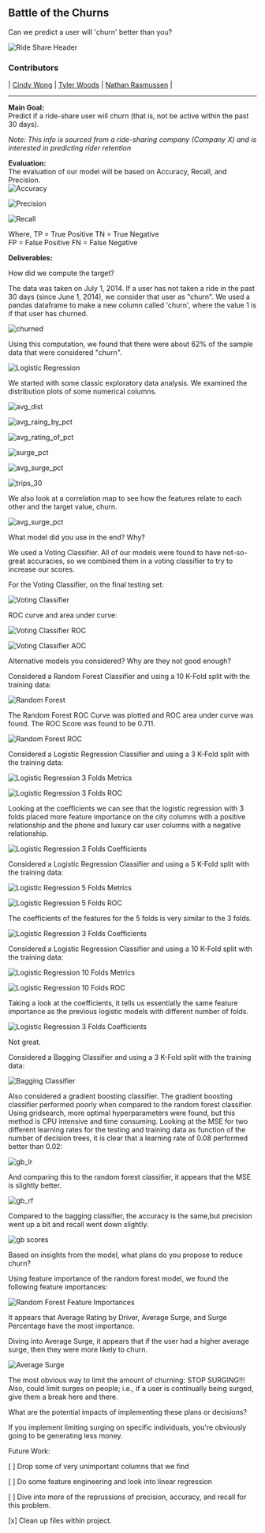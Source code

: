 ## Battle of the Churns

Can we predict a user will 'churn' better than you?


![Ride Share Header](images/ride_share_logo.jpg)


### Contributors
|  [Cindy Wong](https://github.com/cwong690)  |
 [Tyler Woods](https://github.com/tylerjwoods)  |
 [Nathan Rasmussen](https://github.com/rasbot)  |
   
---

**Main Goal:** <br>
Predict if a ride-share user will churn (that is, not be active within the past 30 days). <br>

*Note: This info is sourced from a ride-sharing company (Company X) and is interested in predicting rider retention*

**Evaluation:**<br>
The evaluation of our model will be based on Accuracy, Recall, and Precision.<br>
![Accuracy](images/accuracy1.png)

![Precision](images/precision.png)

![Recall](images/recall.png)

Where,
TP = True Positive
TN = True Negative  
FP = False Positive
FN = False Negative


**Deliverables:**<br>

How did we compute the target? <br>

The data was taken on July 1, 2014. If a user has not taken a ride in the past 30 days (since June 1, 2014), we consider that user as "churn". We used a pandas dataframe to make a new column called 'churn', where the value 1 is if that user has churned.

![churned](images/churn_calculation.png)

Using this computation, we found that there were about 62% of the sample data that were considered "churn".

![Logistic Regression](images/churn_df.png)

We started with some classic exploratory data analysis. We examined the distribution plots of some numerical columns.

![avg_dist](images/avg_dist_distplot.png)

![avg_raing_by_pct](images/avg_rating_by_driver_distplot.png)

![avg_rating_of_pct](images/avg_rating_of_driver_distplot.png)

![surge_pct](images/surge_pct_distplot.png)

![avg_surge_pct](images/avg_surge_distplot.png)

![trips_30](images/trips_in_first_30_days_distplot.png)

We also look at a correlation map to see how the features relate to each other and the target value, churn.

![avg_surge_pct](images/corr_map.png)

What model did you use in the end? Why? <br>

We used a Voting Classifier. All of our models were found to have not-so-great accuracies, so we combined them in a voting classifier to try to increase our scores.

For the Voting Classifier, on the final testing set:

![Voting Classifier](images/voting_classifier.png)

ROC curve and area under curve:

![Voting Classifier ROC](images/voting_classifier_roc.png)


![Voting Classifier AOC](images/voting_class_aoc.png)

Alternative models you considered? Why are they not good enough? <br>

Considered a Random Forest Classifier and using a 10 K-Fold split with the training data:

![Random Forest](images/random_forest.png)

The Random Forest ROC Curve was plotted and ROC area under curve was found. The ROC Score was found to be 0.711.

![Random Forest ROC](images/random_forest_roc.png)

Considered a Logistic Regression Classifier and using a 3 K-Fold split with the training data:

![Logistic Regression 3 Folds Metrics](images/logistic_regression.png)

![Logistic Regression 3 Folds ROC](images/kfolds_3.png)

Looking at the coefficients we can see that the logistic regression with 3 folds placed more feature importance on the city columns with a positive relationship and the phone and luxury car user columns with a negative relationship.

![Logistic Regression 3 Folds Coefficients](images/coefs_3.png)

Considered a Logistic Regression Classifier and using a 5 K-Fold split with the training data:

![Logistic Regression 5 Folds Metrics](images/kfolds5.png)

![Logistic Regression 5 Folds ROC](images/kfolds_5.png)

The coefficients of the features for the 5 folds is very similar to the 3 folds.

![Logistic Regression 3 Folds Coefficients](images/coefs_5.png)

Considered a Logistic Regression Classifier and using a 10 K-Fold split with the training data:

![Logistic Regression 10 Folds Metrics](images/kfolds10.png)

![Logistic Regression 10 Folds ROC](images/kfolds_10.png)

Taking a look at the coefficients, it tells us essentially the same feature importance as the previous logistic models with different number of folds.

![Logistic Regression 3 Folds Coefficients](images/coefs_5.png)


Not great.

Considered a Bagging Classifier and using a 3 K-Fold split with the training data:

![Bagging Classifier](images/bagging.png)

Also considered a gradient boosting classifier. The gradient boosting classifier performed poorly when compared to the random forest classifier. Using gridsearch, more optimal hyperparameters were found, but this method is CPU intensive and time consuming. Looking at the MSE for two different learning rates for the testing and training data as function of the number of decision trees, it is clear that a learning rate of 0.08 performed better than 0.02:

![gb_lr](images/gbc_lr.png)

And comparing this to the random forest classifier, it appears that the MSE is slightly better.

![gb_rf](images/gbc_rf.png)

Compared to the bagging classifier, the accuracy is the same,but precision went up a bit and recall went down slightly.

![gb scores](images/gb_scores.png)




Based on insights from the model, what plans do you propose to reduce churn?

Using feature importance of the random forest model, we found the following feature importances:

![Random Forest Feature Importances](images/random_forest_feature_importance.png)

It appears that Average Rating by Driver, Average Surge, and Surge Percentage have the most importance. 

Diving into Average Surge, it appears that if the user had a higher average surge, then they were more likely to churn.

![Average Surge](images/average_surge.png)

The most obvious way to limit the amount of churning: STOP SURGING!!!
Also, could limit surges on people; i.e., if a user is continually being surged, give them a break here and there.



What are the potential impacts of implementing these plans or decisions? 

If you implement limiting surging on specific individuals, you're obviously going to be generating less money.




Future Work:

[ ] Drop some of very unimportant columns that we find

[ ] Do some feature engineering and look into linear regression

[ ] Dive into more of the reprussions of precision, accuracy, and recall for this problem.

[x] Clean up files within project.